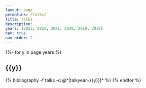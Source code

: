```yaml
---
layout: page
permalink: /talks/
title: Talks
description:
years: [2023, 2022, 2021, 2020, 2019, 2018]
nav: true
nav_order: 2
---
```

<!-- _pages/publications.md -->
<div class="publications">

{%- for y in page.years %}
  <h2 class="year">{{y}}</h2>
  {% bibliography -f talks -q @*[talkyear={{y}}]* %}
{% endfor %}

</div>
